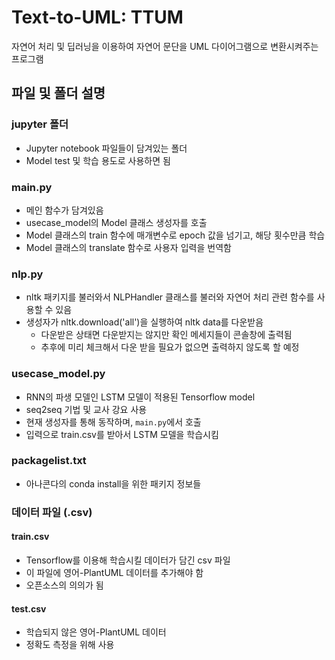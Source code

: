 # Text-to-UML: TTUM
자연어 처리 및 딥러닝을 이용하여 자연어 문단을 UML 다이어그램으로 변환시켜주는 프로그램

## 파일 및 폴더 설명
### jupyter 폴더
- Jupyter notebook 파일들이 담겨있는 폴더
- Model test 및 학습 용도로 사용하면 됨

### main.py
- 메인 함수가 담겨있음
- usecase_model의 Model 클래스 생성자를 호출
- Model 클래스의 train 함수에 매개변수로 epoch 값을 넘기고, 해당 횟수만큼 학습
- Model 클래스의 translate 함수로 사용자 입력을 번역함

### nlp.py
- nltk 패키지를 불러와서 NLPHandler 클래스를 불러와 자연어 처리 관련 함수를 사용할 수 있음
- 생성자가 nltk.download('all')을 실행하여 nltk data를 다운받음
    - 다운받은 상태면 다운받지는 않지만 확인 메세지들이 콘솔창에 출력됨
    - 추후에 미리 체크해서 다운 받을 필요가 없으면 출력하지 않도록 할 예정

### usecase_model.py
- RNN의 파생 모델인 LSTM 모델이 적용된 Tensorflow model
- seq2seq 기법 및 교사 강요 사용
- 현재 생성자를 통해 동작하며, `main.py`에서 호출
- 입력으로 train.csv를 받아서 LSTM 모델을 학습시킴

### packagelist.txt
- 아나콘다의 conda install을 위한 패키지 정보들

### 데이터 파일 (.csv)
#### train.csv
- Tensorflow를 이용해 학습시킬 데이터가 담긴 csv 파일
- 이 파일에 영어-PlantUML 데이터를 추가해야 함
- 오픈소스의 의의가 됨

#### test.csv
- 학습되지 않은 영어-PlantUML 데이터
- 정확도 측정을 위해 사용
